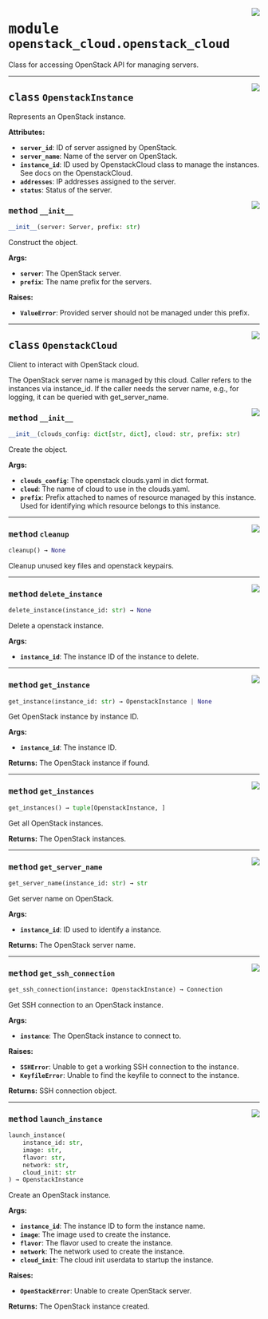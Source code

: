 <!-- markdownlint-disable -->

<a href="../src/github_runner_manager/openstack_cloud/openstack_cloud.py#L0"><img align="right" style="float:right;" src="https://img.shields.io/badge/-source-cccccc?style=flat-square"></a>

# <kbd>module</kbd> `openstack_cloud.openstack_cloud`
Class for accessing OpenStack API for managing servers. 



---

<a href="../src/github_runner_manager/openstack_cloud/openstack_cloud.py#L41"><img align="right" style="float:right;" src="https://img.shields.io/badge/-source-cccccc?style=flat-square"></a>

## <kbd>class</kbd> `OpenstackInstance`
Represents an OpenStack instance. 



**Attributes:**
 
 - <b>`server_id`</b>:  ID of server assigned by OpenStack. 
 - <b>`server_name`</b>:  Name of the server on OpenStack. 
 - <b>`instance_id`</b>:  ID used by OpenstackCloud class to manage the instances. See docs on the  OpenstackCloud. 
 - <b>`addresses`</b>:  IP addresses assigned to the server. 
 - <b>`status`</b>:  Status of the server. 

<a href="../src/github_runner_manager/openstack_cloud/openstack_cloud.py#L60"><img align="right" style="float:right;" src="https://img.shields.io/badge/-source-cccccc?style=flat-square"></a>

### <kbd>method</kbd> `__init__`

```python
__init__(server: Server, prefix: str)
```

Construct the object. 



**Args:**
 
 - <b>`server`</b>:  The OpenStack server. 
 - <b>`prefix`</b>:  The name prefix for the servers. 



**Raises:**
 
 - <b>`ValueError`</b>:  Provided server should not be managed under this prefix. 





---

<a href="../src/github_runner_manager/openstack_cloud/openstack_cloud.py#L126"><img align="right" style="float:right;" src="https://img.shields.io/badge/-source-cccccc?style=flat-square"></a>

## <kbd>class</kbd> `OpenstackCloud`
Client to interact with OpenStack cloud. 

The OpenStack server name is managed by this cloud. Caller refers to the instances via instance_id. If the caller needs the server name, e.g., for logging, it can be queried with get_server_name. 

<a href="../src/github_runner_manager/openstack_cloud/openstack_cloud.py#L134"><img align="right" style="float:right;" src="https://img.shields.io/badge/-source-cccccc?style=flat-square"></a>

### <kbd>method</kbd> `__init__`

```python
__init__(clouds_config: dict[str, dict], cloud: str, prefix: str)
```

Create the object. 



**Args:**
 
 - <b>`clouds_config`</b>:  The openstack clouds.yaml in dict format. 
 - <b>`cloud`</b>:  The name of cloud to use in the clouds.yaml. 
 - <b>`prefix`</b>:  Prefix attached to names of resource managed by this instance. Used for  identifying which resource belongs to this instance. 




---

<a href="../src/github_runner_manager/openstack_cloud/openstack_cloud.py#L335"><img align="right" style="float:right;" src="https://img.shields.io/badge/-source-cccccc?style=flat-square"></a>

### <kbd>method</kbd> `cleanup`

```python
cleanup() → None
```

Cleanup unused key files and openstack keypairs. 

---

<a href="../src/github_runner_manager/openstack_cloud/openstack_cloud.py#L224"><img align="right" style="float:right;" src="https://img.shields.io/badge/-source-cccccc?style=flat-square"></a>

### <kbd>method</kbd> `delete_instance`

```python
delete_instance(instance_id: str) → None
```

Delete a openstack instance. 



**Args:**
 
 - <b>`instance_id`</b>:  The instance ID of the instance to delete. 

---

<a href="../src/github_runner_manager/openstack_cloud/openstack_cloud.py#L204"><img align="right" style="float:right;" src="https://img.shields.io/badge/-source-cccccc?style=flat-square"></a>

### <kbd>method</kbd> `get_instance`

```python
get_instance(instance_id: str) → OpenstackInstance | None
```

Get OpenStack instance by instance ID. 



**Args:**
 
 - <b>`instance_id`</b>:  The instance ID. 



**Returns:**
 The OpenStack instance if found. 

---

<a href="../src/github_runner_manager/openstack_cloud/openstack_cloud.py#L312"><img align="right" style="float:right;" src="https://img.shields.io/badge/-source-cccccc?style=flat-square"></a>

### <kbd>method</kbd> `get_instances`

```python
get_instances() → tuple[OpenstackInstance, ]
```

Get all OpenStack instances. 



**Returns:**
  The OpenStack instances. 

---

<a href="../src/github_runner_manager/openstack_cloud/openstack_cloud.py#L345"><img align="right" style="float:right;" src="https://img.shields.io/badge/-source-cccccc?style=flat-square"></a>

### <kbd>method</kbd> `get_server_name`

```python
get_server_name(instance_id: str) → str
```

Get server name on OpenStack. 



**Args:**
 
 - <b>`instance_id`</b>:  ID used to identify a instance. 



**Returns:**
 The OpenStack server name. 

---

<a href="../src/github_runner_manager/openstack_cloud/openstack_cloud.py#L259"><img align="right" style="float:right;" src="https://img.shields.io/badge/-source-cccccc?style=flat-square"></a>

### <kbd>method</kbd> `get_ssh_connection`

```python
get_ssh_connection(instance: OpenstackInstance) → Connection
```

Get SSH connection to an OpenStack instance. 



**Args:**
 
 - <b>`instance`</b>:  The OpenStack instance to connect to. 



**Raises:**
 
 - <b>`SSHError`</b>:  Unable to get a working SSH connection to the instance. 
 - <b>`KeyfileError`</b>:  Unable to find the keyfile to connect to the instance. 



**Returns:**
 SSH connection object. 

---

<a href="../src/github_runner_manager/openstack_cloud/openstack_cloud.py#L149"><img align="right" style="float:right;" src="https://img.shields.io/badge/-source-cccccc?style=flat-square"></a>

### <kbd>method</kbd> `launch_instance`

```python
launch_instance(
    instance_id: str,
    image: str,
    flavor: str,
    network: str,
    cloud_init: str
) → OpenstackInstance
```

Create an OpenStack instance. 



**Args:**
 
 - <b>`instance_id`</b>:  The instance ID to form the instance name. 
 - <b>`image`</b>:  The image used to create the instance. 
 - <b>`flavor`</b>:  The flavor used to create the instance. 
 - <b>`network`</b>:  The network used to create the instance. 
 - <b>`cloud_init`</b>:  The cloud init userdata to startup the instance. 



**Raises:**
 
 - <b>`OpenStackError`</b>:  Unable to create OpenStack server. 



**Returns:**
 The OpenStack instance created. 


